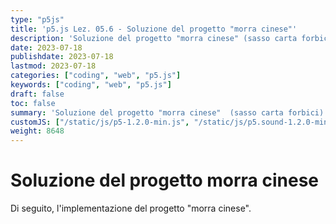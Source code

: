 ```yaml
---
type: "p5js"
title: 'p5.js Lez. 05.6 - Soluzione del progetto "morra cinese"'
description: 'Soluzione del progetto "morra cinese" (sasso carta forbici)'
date: 2023-07-18
publishdate: 2023-07-18
lastmod: 2023-07-18
categories: ["coding", "web", "p5.js"]
keywords: ["coding", "web", "p5.js"]
draft: false
toc: false
summary: 'Soluzione del progetto "morra cinese"  (sasso carta forbici)'
customJS: ["/static/js/p5-1.2.0-min.js", "/static/js/p5.sound-1.2.0-min.js", "/static/coding/web/p5js/progettoMorraCineseSoluzione.js"]
weight: 8648
---
```


# Soluzione del progetto morra cinese

Di seguito, l'implementazione del progetto "morra cinese".

<div id="progettoMorraCinese"></div>
